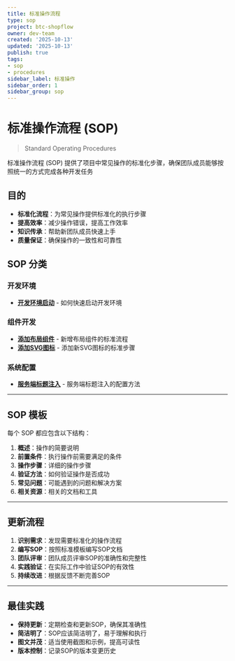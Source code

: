 ```yaml
---
title: 标准操作流程
type: sop
project: btc-shopflow
owner: dev-team
created: '2025-10-13'
updated: '2025-10-13'
publish: true
tags:
- sop
- procedures
sidebar_label: 标准操作
sidebar_order: 1
sidebar_group: sop
---
```


# 标准操作流程 (SOP)

> Standard Operating Procedures

标准操作流程 (SOP) 提供了项目中常见操作的标准化步骤，确保团队成员能够按照统一的方式完成各种开发任务

## 目的

- **标准化流程**：为常见操作提供标准化的执行步骤
- **提高效率**：减少操作错误，提高工作效率
- **知识传承**：帮助新团队成员快速上手
- **质量保证**：确保操作的一致性和可靠性

## SOP 分类

### 开发环境
- **[开发环境启动](/sop/development/start-development)** - 如何快速启动开发环境

### 组件开发
- **[添加布局组件](/sop/components/add-layout-component)** - 新增布局组件的标准流程
- **[添加SVG图标](/sop/components/add-new-svg-icon)** - 添加新SVG图标的标准步骤

### 系统配置
- **[服务端标题注入](/sop/system/server-side-title-injection)** - 服务端标题注入的配置方法

---

## SOP 模板

每个 SOP 都应包含以下结构：

1. **概述**：操作的简要说明
2. **前置条件**：执行操作前需要满足的条件
3. **操作步骤**：详细的操作步骤
4. **验证方法**：如何验证操作是否成功
5. **常见问题**：可能遇到的问题和解决方案
6. **相关资源**：相关的文档和工具

---

## 更新流程

1. **识别需求**：发现需要标准化的操作流程
2. **编写SOP**：按照标准模板编写SOP文档
3. **团队评审**：团队成员评审SOP的准确性和完整性
4. **实践验证**：在实际工作中验证SOP的有效性
5. **持续改进**：根据反馈不断完善SOP

---

## 最佳实践

- **保持更新**：定期检查和更新SOP，确保其准确性
- **简洁明了**：SOP应该简洁明了，易于理解和执行
- **图文并茂**：适当使用截图和示例，提高可读性
- **版本控制**：记录SOP的版本变更历史
